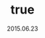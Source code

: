 ---
wip: "True"
id: "12241"
title:
  de: "Vergilbte Archaeoleder-Karte"
  en: "Timeworn Archaeoskin Map"
  fr: "Vieille carte en peau d'archéornis"
  ja: "古ぼけた地図G6"
  cn: "陈旧的古鸟革地图"
  ko: "6등급 오래된 지도"
layout: treasuremap
page_type: guide
categories: "treasuremap"
instanceType: "treasuremap"
date: "2015.06.23"
patchNumber: "3.0"
patchName: "Heavensward"
expac: "hw"
image: "/assets/img/content/klassen/Chocobo.webp"
terms:
    - term: "TreasureMaps"
    - term: "Heavensward"
sortid: 9
order: 9
plvl: 60
slug: "vergilbte_archaeoleder_karte"
maxpartysize: 1
zones:
  - zonename: "Coerthas Western Highlands"
    fullimage: "/assets/img/treasuremaps/Vergilbte Archaeoleder-Karte/Westliches Hochland von Coerthas/Westliches Hochland von Coerthas.webp"
    subimage:
      - "/assets/img/treasuremaps/Vergilbte Archaeoleder-Karte/Westliches Hochland von Coerthas/A.webp"
      - "/assets/img/treasuremaps/Vergilbte Archaeoleder-Karte/Westliches Hochland von Coerthas/B.webp"
      - "/assets/img/treasuremaps/Vergilbte Archaeoleder-Karte/Westliches Hochland von Coerthas/C.webp"
      - "/assets/img/treasuremaps/Vergilbte Archaeoleder-Karte/Westliches Hochland von Coerthas/D.webp"
      - "/assets/img/treasuremaps/Vergilbte Archaeoleder-Karte/Westliches Hochland von Coerthas/E.webp"
      - "/assets/img/treasuremaps/Vergilbte Archaeoleder-Karte/Westliches Hochland von Coerthas/F.webp"
      - "/assets/img/treasuremaps/Vergilbte Archaeoleder-Karte/Westliches Hochland von Coerthas/G.webp"
  - zonename: "The Dravanian Forelands"
    fullimage: "/assets/img/treasuremaps/Vergilbte Archaeoleder-Karte/Dravanisches Vorland/Dravanisches Vorland.webp"
    subimage:
      - "/assets/img/treasuremaps/Vergilbte Archaeoleder-Karte/Dravanisches Vorland/A.webp"
      - "/assets/img/treasuremaps/Vergilbte Archaeoleder-Karte/Dravanisches Vorland/B.webp"
      - "/assets/img/treasuremaps/Vergilbte Archaeoleder-Karte/Dravanisches Vorland/C.webp"
      - "/assets/img/treasuremaps/Vergilbte Archaeoleder-Karte/Dravanisches Vorland/D.webp"
      - "/assets/img/treasuremaps/Vergilbte Archaeoleder-Karte/Dravanisches Vorland/E.webp"
      - "/assets/img/treasuremaps/Vergilbte Archaeoleder-Karte/Dravanisches Vorland/F.webp"
      - "/assets/img/treasuremaps/Vergilbte Archaeoleder-Karte/Dravanisches Vorland/G.webp"
      - "/assets/img/treasuremaps/Vergilbte Archaeoleder-Karte/Dravanisches Vorland/H.webp"
  - zonename: "The Churning Mists"
    fullimage: "/assets/img/treasuremaps/Vergilbte Archaeoleder-Karte/Wallende Nebel/Wallende Nebel.webp"
    subimage:
      - "/assets/img/treasuremaps/Vergilbte Archaeoleder-Karte/Wallende Nebel/A.webp"
      - "/assets/img/treasuremaps/Vergilbte Archaeoleder-Karte/Wallende Nebel/B.webp"
      - "/assets/img/treasuremaps/Vergilbte Archaeoleder-Karte/Wallende Nebel/C.webp"
      - "/assets/img/treasuremaps/Vergilbte Archaeoleder-Karte/Wallende Nebel/D.webp"
      - "/assets/img/treasuremaps/Vergilbte Archaeoleder-Karte/Wallende Nebel/E.webp"
      - "/assets/img/treasuremaps/Vergilbte Archaeoleder-Karte/Wallende Nebel/F.webp"
      - "/assets/img/treasuremaps/Vergilbte Archaeoleder-Karte/Wallende Nebel/G.webp"
      - "/assets/img/treasuremaps/Vergilbte Archaeoleder-Karte/Wallende Nebel/H.webp"
---